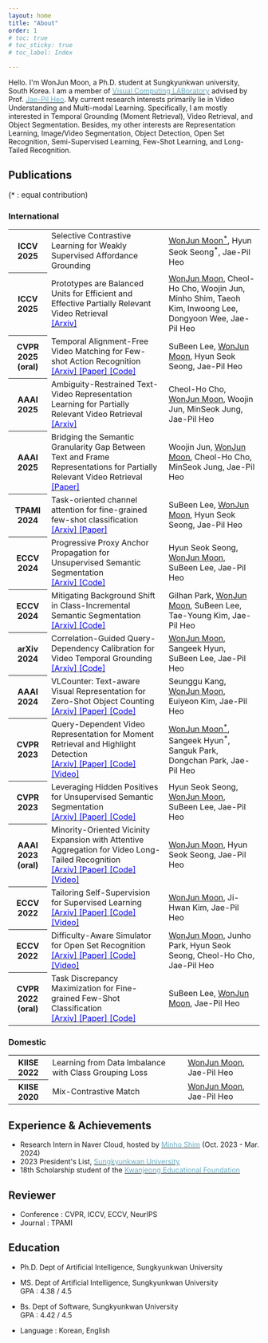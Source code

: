 ```yaml
---
layout: home
title: "About"
order: 1
# toc: true
# toc_sticky: true
# toc_label: Index

---
```


Hello. I'm WonJun Moon, a Ph.D. student at Sungkyunkwan university, South Korea.
I am a member of <a href="https://sites.google.com/site/vclabskku/intro?authuser=0" target="_blank" rel="noopener noreferrer"><span style="color:#6AADC2">Visual Computing LABoratory</span></a> advised by Prof. <a href="https://scholar.google.com/citations?hl=ko&user=VXyJ_ssAAAAJ" target="_blank" rel="noopener noreferrer"><span style="color:#6AADC2">Jae-Pil Heo</span></a>.
My current research interests primarily lie in Video Understanding and Multi-modal Learning.
Specifically, I am mostly interested in Temporal Grounding (Moment Retrieval), Video Retrieval, and Object Segmentation.
Besides, my other interests are Representation Learning, Image/Video Segmentation, Object Detection, Open Set Recognition, Semi-Supervised Learning, Few-Shot Learning, and Long-Tailed Recognition.


<!-- ## News -->
<!-- * (2024. 01) 2023 President's List, Sungkyunkwan University.
* (2024. 07) 2 papers accepted to ECCV 2024.
* (2023. 12) 1 paper accepted to AAAI 2024.
* (2023. 05) Selected as an 18th scholarship student of the Gwanjeong Educational Foundation.
* (2023. 03) 2 papers accepted to CVPR 2023.
<!-- * (2022. 11) 1 paper accepted to AAAI 2023.
* (2022. 07) 2 papers accepted to ECCV 2022.
* (2022. 03) 1 paper accepted to CVPR 2022.
* (2021) AI Challenge hosted by Ministry of Science and ICT, South Korea : Selected/Funded as a good research team.  -->


## Publications
<p style="font-size:15px"> (&#42; &#58; equal contribution) </p>

### International
<table class="table table-sm table-borderless">

<tr>
<th scope="row"> ICCV 2025 </th>
<td> Selective Contrastive Learning for Weakly Supervised Affordance Grounding
<br> 
<!-- <a href="" target="_blank" rel="noopener noreferrer"> <span style="color:blue"> [Arxiv] </span></a> -->
<!-- <a href="" target="_blank" rel="noopener noreferrer"> <span style="color:blue"> [Paper] </span> </a> -->
<!-- <a href="" target="_blank" rel="noopener noreferrer"> <span style="color:blue"> [Code] </span></a> -->
</td>
<td> <u>WonJun Moon<sup>&#42;</sup></u>, Hyun Seok Seong<sup>&#42;</sup>, Jae-Pil Heo </td>
</tr>

<tr>
<th scope="row"> ICCV 2025 </th>
<td> Prototypes are Balanced Units for Efficient and Effective Partially Relevant Video Retrieval
<br> 
<a href="https://arxiv.org/abs/2504.13035" target="_blank" rel="noopener noreferrer"> <span style="color:blue"> [Arxiv] </span></a>
<!-- <a href="" target="_blank" rel="noopener noreferrer"> <span style="color:blue"> [Paper] </span> </a> -->
<!-- <a href="" target="_blank" rel="noopener noreferrer"> <span style="color:blue"> [Code] </span></a> -->
</td>
<td> <u>WonJun Moon</u>, Cheol-Ho Cho, Woojin Jun, Minho Shim, Taeoh Kim, Inwoong Lee, Dongyoon Wee, Jae-Pil Heo </td>
</tr>

<tr>
<th scope="row"> CVPR 2025 (<b>oral</b>)</th>
<td> Temporal Alignment-Free Video Matching for Few-shot Action Recognition
<br> 
<a href="https://arxiv.org/abs/2504.05956" target="_blank" rel="noopener noreferrer"> <span style="color:blue"> [Arxiv] </span></a>
<a href="https://openaccess.thecvf.com/content/CVPR2025/html/Lee_Temporal_Alignment-Free_Video_Matching_for_Few-shot_Action_Recognition_CVPR_2025_paper.html" target="_blank" rel="noopener noreferrer"> <span style="color:blue"> [Paper] </span> </a>
<a href="https://github.com/leesb7426/TEAM" target="_blank" rel="noopener noreferrer"> <span style="color:blue"> [Code] </span></a>
</td>
<td> SuBeen Lee, <u>WonJun Moon</u>, Hyun Seok Seong, Jae-Pil Heo </td>
</tr>

<tr>
<th scope="row"> AAAI 2025 </th>
<td> Ambiguity-Restrained Text-Video Representation Learning for Partially Relevant Video Retrieval
<br> 
<a href="https://www.arxiv.org/abs/2506.07471" target="_blank" rel="noopener noreferrer"> <span style="color:blue"> [Arxiv] </span></a>
<!-- <a href="https://ojs.aaai.org/index.php/AAAI/article/view/28050" target="_blank" rel="noopener noreferrer"> <span style="color:blue"> [Paper] </span> </a> -->
<!-- <a href="https://github.com/Seunggu0305/VLCounter" target="_blank" rel="noopener noreferrer"> <span style="color:blue"> [Code] </span></a> -->
</td>
<td> Cheol-Ho Cho, <u>WonJun Moon</u>, Woojin Jun, MinSeok Jung, Jae-Pil Heo</td>
</tr>

<tr>
<th scope="row"> AAAI 2025 </th>
<td> Bridging the Semantic Granularity Gap Between Text and Frame Representations for Partially Relevant Video Retrieval
<br> 
<!-- <a href="https://arxiv.org/abs/2312.16580" target="_blank" rel="noopener noreferrer"> <span style="color:blue"> [Arxiv] </span></a> -->
<a href="https://ojs.aaai.org/index.php/AAAI/article/view/32437" target="_blank" rel="noopener noreferrer"> <span style="color:blue"> [Paper] </span> </a>
<!-- <a href="https://github.com/Seunggu0305/VLCounter" target="_blank" rel="noopener noreferrer"> <span style="color:blue"> [Code] </span></a> -->
</td>
<td> Woojin Jun, <u>WonJun Moon</u>, Cheol-Ho Cho, MinSeok Jung, Jae-Pil Heo</td>
</tr>

<tr>
<th scope="row"> TPAMI 2024 </th>
<td> Task-oriented channel attention for fine-grained few-shot classification
<br> 
<a href="https://arxiv.org/abs/2308.00093" target="_blank" rel="noopener noreferrer"> <span style="color:blue"> [Arxiv] </span></a>
<a href="https://ieeexplore.ieee.org/abstract/document/10763467" target="_blank" rel="noopener noreferrer"> <span style="color:blue"> [Paper] </span> </a>
<!-- <a href="https://github.com/leesb7426/TEAM" target="_blank" rel="noopener noreferrer"> <span style="color:blue"> [Code] </span></a> -->
</td>
<td> SuBeen Lee, <u>WonJun Moon</u>, Hyun Seok Seong, Jae-Pil Heo </td>
</tr>


<tr>
<th scope="row"> ECCV 2024 </th>
<td> Progressive Proxy Anchor Propagation for Unsupervised Semantic Segmentation
<br> 
<a href="https://arxiv.org/abs/2407.12463" target="_blank" rel="noopener noreferrer"> <span style="color:blue"> [Arxiv] </span></a>
<!-- <a href="" target="_blank" rel="noopener noreferrer"> <span style="color:blue"> [Paper] </span> </a> -->
<a href="https://github.com/hynnsk/PPAP" target="_blank" rel="noopener noreferrer"> <span style="color:blue"> [Code] </span></a>
</td>
<td> Hyun Seok Seong, <u>WonJun Moon</u>, SuBeen Lee, Jae-Pil Heo </td>
</tr>

<tr>
<th scope="row"> ECCV 2024 </th>
<td> Mitigating Background Shift in Class-Incremental Semantic Segmentation
<br> 
<a href="https://arxiv.org/abs/2407.11859" target="_blank" rel="noopener noreferrer"> <span style="color:blue"> [Arxiv] </span></a>
<!-- <a href="" target="_blank" rel="noopener noreferrer"> <span style="color:blue"> [Paper] </span> </a> -->
<a href="https://github.com/RoadoneP/ECCV2024_MBS" target="_blank" rel="noopener noreferrer"> <span style="color:blue"> [Code] </span></a>
</td>
<td> Gilhan Park, <u>WonJun Moon</u>, SuBeen Lee, Tae-Young Kim, Jae-Pil Heo </td>
</tr>

<tr>
<th scope="row"> arXiv 2024 </th>
<td> Correlation-Guided Query-Dependency Calibration for Video Temporal Grounding
<br> 
<a href="https://arxiv.org/abs/2311.08835" target="_blank" rel="noopener noreferrer"> <span style="color:blue"> [Arxiv] </span></a>
<!-- <a href=" " target="_blank" rel="noopener noreferrer"> <span style="color:blue"> [Paper] </span></a> -->
<a href="https://github.com/wjun0830/CGDETR" target="_blank" rel="noopener noreferrer"> <span style="color:blue"> [Code] </span></a> 
<!-- <a href="https://www.youtube.com/watch?v=df-gtJcZEw8&t=301s" target="_blank" rel="noopener noreferrer"> <span style="color:blue"> [Video] </span></a>  -->
</td>
<td> <u>WonJun Moon</u>, Sangeek Hyun, SuBeen Lee, Jae-Pil Heo </td> 
</tr>

<tr>
<th scope="row"> AAAI 2024 </th>
<td> VLCounter: Text-aware Visual Representation for Zero-Shot Object Counting
<br> 
<a href="https://arxiv.org/abs/2312.16580" target="_blank" rel="noopener noreferrer"> <span style="color:blue"> [Arxiv] </span></a>
<a href="https://ojs.aaai.org/index.php/AAAI/article/view/28050" target="_blank" rel="noopener noreferrer"> <span style="color:blue"> [Paper] </span> </a>
<a href="https://github.com/Seunggu0305/VLCounter" target="_blank" rel="noopener noreferrer"> <span style="color:blue"> [Code] </span></a>
</td>
<td> Seunggu Kang, <u>WonJun Moon</u>, Euiyeon Kim, Jae-Pil Heo </td>
</tr>

<tr>
<th scope="row"> CVPR 2023 </th>
<td> Query-Dependent Video Representation for Moment Retrieval and Highlight Detection
<br> 
<a href="https://arxiv.org/abs/2303.13874" target="_blank" rel="noopener noreferrer"> <span style="color:blue"> [Arxiv] </span></a>
<a href="https://openaccess.thecvf.com/content/CVPR2023/papers/Moon_Query-Dependent_Video_Representation_for_Moment_Retrieval_and_Highlight_Detection_CVPR_2023_paper.pdf" target="_blank" rel="noopener noreferrer"> <span style="color:blue"> [Paper] </span></a>
<a href="https://github.com/wjun0830/QD-DETR" target="_blank" rel="noopener noreferrer"> <span style="color:blue"> [Code] </span></a> 
<a href="https://www.youtube.com/watch?v=df-gtJcZEw8&t=301s" target="_blank" rel="noopener noreferrer"> <span style="color:blue"> [Video] </span></a> 
</td>
<td> <u>WonJun Moon<sup>&#42;</sup></u>, Sangeek Hyun<sup>&#42;</sup>, Sanguk Park, Dongchan Park, Jae-Pil Heo </td> 
</tr>


<tr>
<th scope="row"> CVPR 2023 </th>
<td> Leveraging Hidden Positives for Unsupervised Semantic Segmentation
<br> 
<a href="https://arxiv.org/abs/2303.15014" target="_blank" rel="noopener noreferrer"> <span style="color:blue"> [Arxiv] </span></a>
<a href="https://openaccess.thecvf.com/content/CVPR2023/papers/Seong_Leveraging_Hidden_Positives_for_Unsupervised_Semantic_Segmentation_CVPR_2023_paper.pdf" target="_blank" rel="noopener noreferrer"> <span style="color:blue"> [Paper] </span> </a>
<a href="https://github.com/hynnsk/HP" target="_blank" rel="noopener noreferrer"> <span style="color:blue"> [Code] </span></a>
</td>
<td> Hyun Seok Seong, <u>WonJun Moon</u>, SuBeen Lee, Jae-Pil Heo </td>
</tr>


<tr>
<th scope="row"> AAAI 2023 (<b>oral</b>)</th>

<td> Minority-Oriented Vicinity Expansion with Attentive Aggregation for Video Long-Tailed Recognition 
<br> 
<a href="https://arxiv.org/abs/2211.13471" target="_blank" rel="noopener noreferrer"> <span style="color:blue"> [Arxiv] </span></a>
<a href="https://ojs.aaai.org/index.php/AAAI/article/view/25284/25056" target="_blank" rel="noopener noreferrer"> <span style="color:blue"> [Paper] </span></a>
<a href="https://github.com/wjun0830/MOVE" target="_blank" rel="noopener noreferrer"> <span style="color:blue"> [Code] </span></a>
<a href="https://www.youtube.com/watch?v=SbXsj_pc_-c&t=301s" target="_blank" rel="noopener noreferrer"> <span style="color:blue"> [Video] </span></a> 
</td>
<td> <u>WonJun Moon</u>, Hyun Seok Seong, Jae-Pil Heo </td>
</tr>

<tr>
<th scope="row"> ECCV 2022 </th>
<td> Tailoring Self-Supervision for Supervised Learning 
<br> 
<a href="https://arxiv.org/abs/2207.10023" target="_blank" rel="noopener noreferrer"> <span style="color:blue"> [Arxiv] </span></a>
<a href="https://www.ecva.net/papers/eccv_2022/papers_ECCV/papers/136850342.pdf" target="_blank" rel="noopener noreferrer"> <span style="color:blue"> [Paper] </span></a>
<a href="https://github.com/wjun0830/Localizable-Rotation" target="_blank" rel="noopener noreferrer"> <span style="color:blue"> [Code] </span></a>
<a href="https://www.youtube.com/watch?v=H4fX0KQfp2s" target="_blank" rel="noopener noreferrer"> <span style="color:blue"> [Video] </span></a> 
</td>
<td> <u>WonJun Moon</u>, Ji-Hwan Kim, Jae-Pil Heo </td>
</tr>

<tr>
<th scope="row"> ECCV 2022 </th>
<td> Difficulty-Aware Simulator for Open Set Recognition 
<br>
<a href="https://arxiv.org/abs/2207.10024" target="_blank" rel="noopener noreferrer"> <span style="color:blue"> [Arxiv] </span></a>
<a href="https://www.ecva.net/papers/eccv_2022/papers_ECCV/papers/136850360.pdf" target="_blank" rel="noopener noreferrer"> <span style="color:blue"> [Paper]</span> </a>
<a href="https://github.com/wjun0830/Difficulty-Aware-Simulator" target="_blank" rel="noopener noreferrer"> <span style="color:blue"> [Code] </span></a>
<a href="https://www.youtube.com/watch?v=0_q9wxDIYbE&t=197s" target="_blank" rel="noopener noreferrer"> <span style="color:blue"> [Video]</span> </a> 
</td>
<td> <u>WonJun Moon</u>, Junho Park, Hyun Seok Seong, Cheol-Ho Cho, Jae-Pil Heo </td>
</tr>


<tr>
<th scope="row"> CVPR 2022 (<b>oral</b>) </th>
<td> Task Discrepancy Maximization for Fine-grained Few-Shot Classification 
<br> 
<a href="https://arxiv.org/abs/2207.01376" target="_blank" rel="noopener noreferrer"> <span style="color:blue"> [Arxiv] </span></a>
<a href="https://openaccess.thecvf.com/content/CVPR2022/html/Lee_Task_Discrepancy_Maximization_for_Fine-Grained_Few-Shot_Classification_CVPR_2022_paper.html" target="_blank" rel="noopener noreferrer"> <span style="color:blue"> [Paper] </span></a>
<a href="https://github.com/leesb7426/CVPR2022-Task-Discrepancy-Maximization-for-Fine-grained-Few-Shot-Classification" target="_blank" rel="noopener noreferrer"> <span style="color:blue"> [Code]</span> </a>
</td>
<td> SuBeen Lee, <u>WonJun Moon</u>, Jae-Pil Heo </td>
</tr>
</table>


### Domestic

<table class="table table-sm table-borderless">

<tr>
<th scope="row"> KIISE 2022 </th>
<td> Learning from Data Imbalance with Class Grouping Loss
</td>
<td> <u>WonJun Moon</u>, Jae-Pil Heo </td>
</tr>

<tr>
<th scope="row"> KIISE 2020 </th>
<td> Mix-Contrastive Match
</td>
<td> <u>WonJun Moon</u>, Jae-Pil Heo </td>
</tr>
</table>

## Experience & Achievements
* Research Intern in Naver Cloud, hosted by <a href="https://scholar.google.co.kr/citations?user=42dUnrgAAAAJ&hl=ko" target="_blank" rel="noopener noreferrer"><span style="color:#6AADC2">Minho Shim</span></a> (Oct. 2023 - Mar. 2024)
* 2023 President's List, <a href="https://www.skku.edu/eng/index.do" target="_blank" rel="noopener noreferrer"><span style="color:#6AADC2">Sungkyunkwan University</span></a>
* 18th Scholarship student of the <a href="https://www.ikef.or.kr/" target="_blank" rel="noopener noreferrer"><span style="color:#6AADC2">Kwanjeong Educational Foundation</span></a>

## Reviewer
* Conference : CVPR, ICCV, ECCV, NeurIPS
* Journal : TPAMI 

## Education

* Ph.D. Dept of Artificial Intelligence, Sungkyunkwan University

* MS. Dept of Artificial Intelligence, Sungkyunkwan University
<br> GPA : 4.38 / 4.5

* Bs. Dept of Software, Sungkyunkwan University
<br> GPA : 4.42 / 4.5

* Language : Korean, English